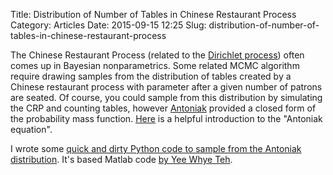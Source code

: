 Title: Distribution of Number of Tables in Chinese Restaurant Process
Category: Articles
Date: 2015-09-15 12:25
Slug: distribution-of-number-of-tables-in-chinese-restaurant-process

The Chinese Restaurant Process (related to the [Dirichlet process](https://github.com/tdhopper/notes-on-dirichlet-processes/)) often comes up in Bayesian nonparametrics. Some related MCMC algorithm require drawing samples from the distribution of tables created by a Chinese restaurant process with parameter after a given number of patrons are seated. Of course, you could sample from this distribution by simulating the CRP and counting tables, however [Antoniak](http://www.cis.upenn.edu/~taskar/courses/cis700-sp08/papers/antoniak.pdf) provided a closed form of the probability mass function. [Here](http://www.cs.cmu.edu/~tss/antoniak.pdf) is a helpful introduction to the "Antoniak equation".

I wrote some [quick and dirty Python code to sample from the Antoniak distribution](https://github.com/tdhopper/notes-on-dirichlet-processes/blob/master/2015-09-21-antoniak.py). It's based Matlab code [by Yee Whye Teh](http://www.stats.ox.ac.uk/~teh/software.html).